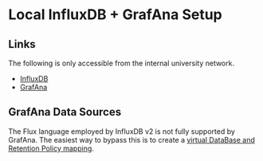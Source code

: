 # Local InfluxDB + GrafAna Setup

## Links
The following is only accessible from the internal university network.

- [InfluxDB](http://eplvm003.ph.bham.ac.uk:8086)
- [GrafAna](http://eplvm003.ph.bham.ac.uk:3000)

## GrafAna Data Sources
The Flux language employed by InfluxDB v2 is not fully supported by GrafAna. The easiest way to bypass this is to create a [virtual DataBase and Retention Policy mapping](https://docs.influxdata.com/influxdb/cloud/query-data/influxql/dbrp/).